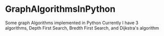 # GraphAlgorithmsInPython
Some graph Algorithms implemented in Python
Currently I have 3 algorithms, Depth First Search, Bredth First Search, and Dijkstra's algorithm
